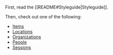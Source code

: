 First, read the [[README#Styleguide|Styleguide]].

Then, check out one of the following:

- [Items](./Items)
- [Locations](./Locations)
- [Organizations](./Organizations)
- [People](./People)
- [Sessions](./Sessions)
